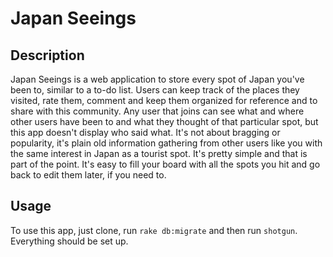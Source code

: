 # Japan Seeings

## Description

Japan Seeings is a web application to store every spot of Japan you've been to, similar to a to-do list.
Users can keep track of the places they visited, rate them, comment and keep them organized for reference and to share with this community.
Any user that joins can see what and where other users have been to and what they thought of that particular spot, but this app doesn't display who said what. It's not about bragging or popularity, it's plain old information gathering from other users like you with the same interest in Japan as a tourist spot.
It's pretty simple and that is part of the point. It's easy to fill your board with all the spots you hit and go back to edit them later, if you need to.

## Usage

To use this app, just clone, run `rake db:migrate` and then run `shotgun`.
Everything should be set up.
